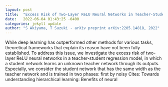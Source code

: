 ```yaml
---
layout: post
title:  "Excess Risk of Two-Layer ReLU Neural Networks in Teacher-Student Settings and its Superiority to Kernel Methods"
date:   2022-06-04 01:43:25 -0400
categories: jekyll update
author: "S Akiyama, T Suzuki - arXiv preprint arXiv:2205.14818, 2022"
---
```

While deep learning has outperformed other methods for various tasks, theoretical frameworks that explain its reason have not been fully established. To address this issue, we investigate the excess risk of two-layer ReLU neural networks in a teacher-student regression model, in which a student network learns an unknown teacher network through its outputs. Especially, we consider the student network that has the same width as the teacher network and is trained in two phases: first by noisy  Cites: Towards understanding hierarchical learning: Benefits of neural 